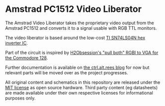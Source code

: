 # Amstrad PC1512 Video Liberator
The Amstrad Video Liberator takes the proprietary video output from the Amstrad PC1512 and converts it to a signal usable with RGB TTL monitors.

The video liberator is based around the low-cost [TI SN74LS04N hex inverter IC](sn74ls04.pdf).

Part of the circuit is inspired by [H2Obsession's "pull both" RGBI to VGA for the Commodore 128](https://sites.google.com/site/h2obsession/CBM/C128/rgbi-to-vga).

Further documentation is available on [the ctrl.alt.rees blog](https://ctrl-alt-rees) for now but relevant parts will be moved over as the project progresses.

All original content and schematics in this repository are released under the [MIT license](LICENSE) as open source hardware. Third party content (eg datasheets) are made available under their own respective licenses for informational purposes only.
